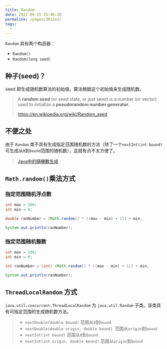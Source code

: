 ```yaml
---
title: Random
date: 2022-09-25 15:46:28
permalink: /pages/3012e2/
tags:
  - 
---
```

`Random` 具有两个构造器：

- `Random()`
- `Random(long seed)`

## 种子(seed)？

seed 即生成随机数算法的初始值。算法根据这个初始值来生成随机数。

> A **random seed** (or seed state, or just seed) is a number (or vector) used to initialize a **pseudorandom number generator.**
>
> https://en.wikipedia.org/wiki/Random_seed

## 不便之处

由于 `Random` 类不具有生成指定范围随机数的方法（除了一个`nextInt(int bound)`可生成从`0`到`bound`范围的随机数），这就有点不太方便了。

> [Java中的隨機數生成](https://signalfix.net/zh-hant/java%E4%B8%AD%E7%9A%84%E9%9A%A8%E6%A9%9F%E6%95%B8%E7%94%9F%E6%88%90)

## `Math.random()`乘法方式

### 指定范围随机浮点数

```java
int max = 100;
int min = 0;

double ranNumber = (Math.random() * ((max - min) + 1)) + min;

System.out.println(ranNumber);
```

### 指定范围随机整数

```java
int max = 100;
int min = 0;

int ranNumber = (int) (Math.random() * ((max - min) + 1)) + min;

System.out.println(ranNumber);
```

## `ThreadLocalRandom` 方式

`java.util.concurrent.ThreadLocalRandom` 为 `java.util.Random` 子类。该类具有可指定范围的生成随机数方法。

> - `nextDouble(double bound)` 范围从`0`到`bound`
> - `nextDouble(double origin, double bound) `范围从`origin`到`bound`
> - `nextInt(int bound)` 范围从`0`到`bound`
> - `nextInt(int origin, double bound)` 范围从`origin`到`bound`


